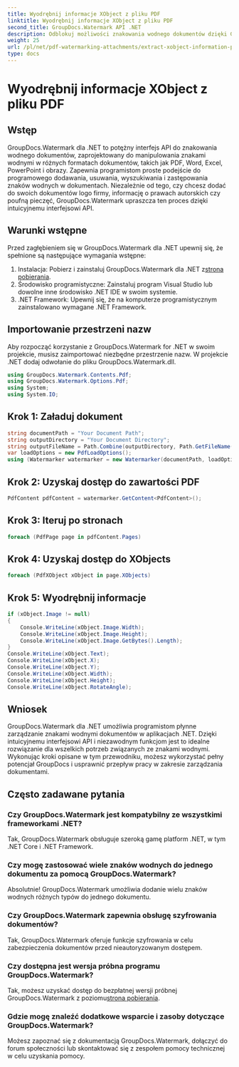```yaml
---
title: Wyodrębnij informacje XObject z pliku PDF
linktitle: Wyodrębnij informacje XObject z pliku PDF
second_title: GroupDocs.Watermark API .NET
description: Odblokuj możliwości znakowania wodnego dokumentów dzięki GroupDocs.Watermark dla .NET. Bezproblemowo zarządzaj znakami wodnymi w plikach PDF, dokumentach programu Word i obrazach.
weight: 25
url: /pl/net/pdf-watermarking-attachments/extract-xobject-information-pdf/
type: docs
---
```

# Wyodrębnij informacje XObject z pliku PDF

## Wstęp
GroupDocs.Watermark dla .NET to potężny interfejs API do znakowania wodnego dokumentów, zaprojektowany do manipulowania znakami wodnymi w różnych formatach dokumentów, takich jak PDF, Word, Excel, PowerPoint i obrazy. Zapewnia programistom proste podejście do programowego dodawania, usuwania, wyszukiwania i zastępowania znaków wodnych w dokumentach. Niezależnie od tego, czy chcesz dodać do swoich dokumentów logo firmy, informację o prawach autorskich czy poufną pieczęć, GroupDocs.Watermark upraszcza ten proces dzięki intuicyjnemu interfejsowi API.
## Warunki wstępne
Przed zagłębieniem się w GroupDocs.Watermark dla .NET upewnij się, że spełnione są następujące wymagania wstępne:
1. Instalacja: Pobierz i zainstaluj GroupDocs.Watermark dla .NET z[strona pobierania](https://releases.groupdocs.com/Watermark/net/).
2. Środowisko programistyczne: Zainstaluj program Visual Studio lub dowolne inne środowisko .NET IDE w swoim systemie.
3. .NET Framework: Upewnij się, że na komputerze programistycznym zainstalowano wymagane .NET Framework.

## Importowanie przestrzeni nazw
Aby rozpocząć korzystanie z GroupDocs.Watermark for .NET w swoim projekcie, musisz zaimportować niezbędne przestrzenie nazw.
W projekcie .NET dodaj odwołanie do pliku GroupDocs.Watermark.dll.
```csharp
using GroupDocs.Watermark.Contents.Pdf;
using GroupDocs.Watermark.Options.Pdf;
using System;
using System.IO;
```
## Krok 1: Załaduj dokument
```csharp
string documentPath = "Your Document Path";
string outputDirectory = "Your Document Directory";
string outputFileName = Path.Combine(outputDirectory, Path.GetFileName(documentPath));
var loadOptions = new PdfLoadOptions();
using (Watermarker watermarker = new Watermarker(documentPath, loadOptions))
```
## Krok 2: Uzyskaj dostęp do zawartości PDF
```csharp
PdfContent pdfContent = watermarker.GetContent<PdfContent>();
```
## Krok 3: Iteruj po stronach
```csharp
foreach (PdfPage page in pdfContent.Pages)
```
## Krok 4: Uzyskaj dostęp do XObjects
```csharp
foreach (PdfXObject xObject in page.XObjects)
```
## Krok 5: Wyodrębnij informacje
```csharp
if (xObject.Image != null)
{
    Console.WriteLine(xObject.Image.Width);
    Console.WriteLine(xObject.Image.Height);
    Console.WriteLine(xObject.Image.GetBytes().Length);
}
Console.WriteLine(xObject.Text);
Console.WriteLine(xObject.X);
Console.WriteLine(xObject.Y);
Console.WriteLine(xObject.Width);
Console.WriteLine(xObject.Height);
Console.WriteLine(xObject.RotateAngle);
```

## Wniosek
GroupDocs.Watermark dla .NET umożliwia programistom płynne zarządzanie znakami wodnymi dokumentów w aplikacjach .NET. Dzięki intuicyjnemu interfejsowi API i niezawodnym funkcjom jest to idealne rozwiązanie dla wszelkich potrzeb związanych ze znakami wodnymi. Wykonując kroki opisane w tym przewodniku, możesz wykorzystać pełny potencjał GroupDocs i usprawnić przepływ pracy w zakresie zarządzania dokumentami.
## Często zadawane pytania
### Czy GroupDocs.Watermark jest kompatybilny ze wszystkimi frameworkami .NET?
Tak, GroupDocs.Watermark obsługuje szeroką gamę platform .NET, w tym .NET Core i .NET Framework.
### Czy mogę zastosować wiele znaków wodnych do jednego dokumentu za pomocą GroupDocs.Watermark?
Absolutnie! GroupDocs.Watermark umożliwia dodanie wielu znaków wodnych różnych typów do jednego dokumentu.
### Czy GroupDocs.Watermark zapewnia obsługę szyfrowania dokumentów?
Tak, GroupDocs.Watermark oferuje funkcje szyfrowania w celu zabezpieczenia dokumentów przed nieautoryzowanym dostępem.
### Czy dostępna jest wersja próbna programu GroupDocs.Watermark?
 Tak, możesz uzyskać dostęp do bezpłatnej wersji próbnej GroupDocs.Watermark z poziomu[strona pobierania](https://releases.groupdocs.com/).
### Gdzie mogę znaleźć dodatkowe wsparcie i zasoby dotyczące GroupDocs.Watermark?
Możesz zapoznać się z dokumentacją GroupDocs.Watermark, dołączyć do forum społeczności lub skontaktować się z zespołem pomocy technicznej w celu uzyskania pomocy.